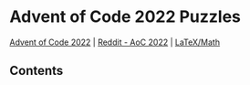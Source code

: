 # Advent of Code 2022 Puzzles 
[Advent of Code 2022](https://adventofcode.com/2022) | [Reddit - AoC 2022](https://www.reddit.com/r/adventofcode/wiki/solution_megathreads/#wiki_december_2022) |
[LaTeX/Math](https://en.wikibooks.org/wiki/LaTeX/Mathematics)

## Contents 
